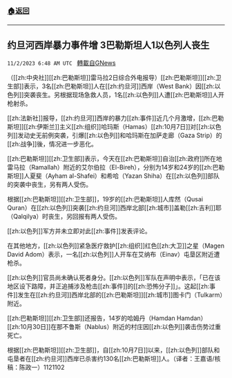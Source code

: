 ###  [:house:返回](README.md)
---


## 约旦河西岸暴力事件增 3巴勒斯坦人1以色列人丧生
`11/2/2023 6:48 AM UTC ` [轉載自GNews](https://gnews.org/articles/1913807)

（[[zh:中央社]][[zh:巴勒斯坦]]雷马拉2日综合外电报导）[[zh:巴勒斯坦]][[zh:卫生部]]表示，3名[[zh:巴勒斯坦]]人在[[zh:约旦河]]西岸（West Bank）因[[zh:以色列]]突袭丧生。另根据现场急救人员，1名[[zh:以色列]]人遭[[zh:巴勒斯坦]]人开枪射杀。

[[zh:法新社]]报导，[[zh:约旦河]]西岸的暴力[[zh:事件]]近几个月激增，[[zh:巴勒斯坦]][[zh:伊斯兰]]主义[[zh:组织]]哈玛斯（Hamas）[[zh:10月7日]]对[[zh:以色列]]发动史无前例突袭，引爆[[zh:以色列]]和哈玛斯在加萨走廊（Gaza Strip）的[[zh:战争]]後，情况进一步恶化。

[[zh:巴勒斯坦]][[zh:卫生部]]表示，今天在[[zh:巴勒斯坦]]自治[[zh:政府]]所在地雷马拉（Ramallah）附近的艾尔伯拉（El-Bireh），分别为14岁和24岁的[[zh:巴勒斯坦]]人夏斐（Ayham al-Shafei）和希哈（Yazan Shiha）在[[zh:以色列]]部队的突袭中丧生，另有两人受伤。

根据[[zh:巴勒斯坦]][[zh:卫生部]]，19岁的[[zh:巴勒斯坦]]人库然（Qusai Quran）在[[zh:以色列]]突袭[[zh:约旦河]]西岸北部[[zh:城市]]盖勒[[zh:吉利]]耶（Qalqilya）时丧生，另回报有两人受伤。

[[zh:以色列]]军方并未立即对此[[zh:事件]]发表评论。

在其他地方，[[zh:以色列]]紧急医疗救护[[zh:组织]]红色[[zh:大卫]]之星（Magen David Adom）表示，一名[[zh:以色列]]人开车在艾纳布（Einav）屯垦区附近遭枪杀。

[[zh:以色列]]官员尚未确认死者身分。[[zh:以色列]]军队在声明中表示，「已在该地区设下路障，并正追捕涉及枪击[[zh:事件]]的[[zh:恐怖分子]]」。这起[[zh:事件]]发生在[[zh:约旦河]]西岸北部的[[zh:巴勒斯坦]][[zh:城市]]图卡门（Tulkarm）附近。

[[zh:巴勒斯坦]][[zh:卫生部]]还报告，14岁的哈姆丹（Hamdan Hamdan）[[zh:10月30日]]在那不鲁斯（Nablus）附近的村庄因[[zh:以色列]]袭击伤势过重死亡。

根据[[zh:巴勒斯坦]][[zh:卫生部]]，自[[zh:10月7日]]以来，[[zh:以色列]]部队和屯垦者在[[zh:约旦河]]西岸已杀害约130名[[zh:巴勒斯坦]]人。（译者：王嘉语/核稿：陈政一）1121102
